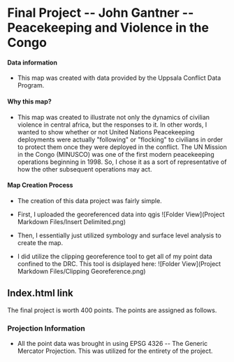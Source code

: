 # Final Project -- John Gantner -- Peacekeeping and Violence in the Congo

#### Data information 

* This map was created with data provided by the Uppsala Conflict Data Program.

#### Why this map?

* This map was created to illustrate not only the dynamics of civilian violence in central africa, but the responses to it. In other words, I wanted to show whether or not United Nations Peacekeeping deployments were actually "following" or "flocking" to civilians in order to protect them once they were deployed in the conflict. The UN Mission in the Congo (MINUSCO) was one of the first modern peacekeeping operations beginning in 1998. So, I chose it as a sort of representative of how the other subsequent operations may act.

#### Map Creation Process

* The creation of this data project was fairly simple.

* First, I uploaded the georeferenced data into qgis
![Folder View](Project Markdown Files/Insert Delimited.png)

* Then, I essentially just utilized symbology and surface level analysis to create the map.

* I did utilize the clipping georeference tool to get all of my point data confined to the DRC. This tool is dsiplayed here:
![Folder View](Project Markdown Files/Clipping Georeference.png)



## Index.html link

The final project is worth 400 points. The points are assigned as follows.

### Projection Information

* All the point data was brought in using EPSG 4326 -- The Generic Mercator Projection. This was utilized for the entirety of the project.